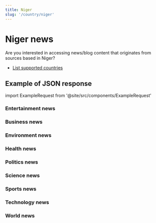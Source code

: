 ```yaml
---
title: Niger
slug: '/country/niger'
---
```


# Niger news

Are you interested in accessing news/blog content that originates from sources based in Niger?

- [List supported countries](/get-articles/countries)

## Example of JSON response

import ExampleRequest from '@site/src/components/ExampleRequest'

### Entertainment news
<ExampleRequest url="https://apitube.io/v1/news/articles?limit=2&category=news/Arts_and_Entertainment&country=ne"></ExampleRequest>

### Business news
<ExampleRequest url="https://apitube.io/v1/news/articles?limit=2&category=news/Business&country=ne"></ExampleRequest>

### Environment news
<ExampleRequest url="https://apitube.io/v1/news/articles?limit=2&category=news/Environment&country=ne"></ExampleRequest>

### Health news
<ExampleRequest url="https://apitube.io/v1/news/articles?limit=2&category=news/Health&country=ne"></ExampleRequest>

### Politics news
<ExampleRequest url="https://apitube.io/v1/news/articles?limit=2&category=news/Politics&country=ne"></ExampleRequest>

### Science news
<ExampleRequest url="https://apitube.io/v1/news/articles?limit=2&category=news/Science&country=ne"></ExampleRequest>

### Sports news
<ExampleRequest url="https://apitube.io/v1/news/articles?limit=2&category=news/Sports&country=ne"></ExampleRequest>

### Technology news
<ExampleRequest url="https://apitube.io/v1/news/articles?limit=2&category=news/Technology&country=ne"></ExampleRequest>

### World news
<ExampleRequest url="https://apitube.io/v1/news/articles?limit=2&category=news/World&country=ne"></ExampleRequest>
